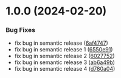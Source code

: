 # 1.0.0 (2024-02-20)


### Bug Fixes

* fix bug in semantic release ([6af4747](https://github.com/idatagenius/jekyll/commit/6af4747f03c99b75bd96e14fd0eb425805057c79))
* fix bug in semantic release 1 ([6550e91](https://github.com/idatagenius/jekyll/commit/6550e914903247d0d2fe5b25406834430a8dc3af))
* fix bug in semantic release 2 ([6027752](https://github.com/idatagenius/jekyll/commit/6027752f769c93e52510a555d637d30e8e8512a9))
* fix bug in semantic release 3 ([ab6a49b](https://github.com/idatagenius/jekyll/commit/ab6a49b06160f9022b30f0efa39058a1427b8355))
* fix bug in semantic release 4 ([d780a04](https://github.com/idatagenius/jekyll/commit/d780a04f19ed859e2b4967100eedc15f94923c24))
